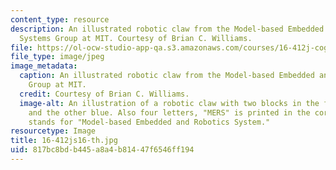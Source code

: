 ```yaml
---
content_type: resource
description: An illustrated robotic claw from the Model-based Embedded and Robotic
  Systems Group at MIT. Courtesy of Brian C. Williams.
file: https://ol-ocw-studio-app-qa.s3.amazonaws.com/courses/16-412j-cognitive-robotics-spring-2016/817bc8bdb445a8a4b81447f6546ff194_16-412js16-th.jpg
file_type: image/jpeg
image_metadata:
  caption: An illustrated robotic claw from the Model-based Embedded and Robotic Systems
    Group at MIT.
  credit: Courtesy of Brian C. Williams.
  image-alt: An illustration of a robotic claw with two blocks in the front, one red
    and the other blue. Also four letters, "MERS" is printed in the corner, which
    stands for "Model-based Embedded and Robotics System."
resourcetype: Image
title: 16-412js16-th.jpg
uid: 817bc8bd-b445-a8a4-b814-47f6546ff194
---
```


